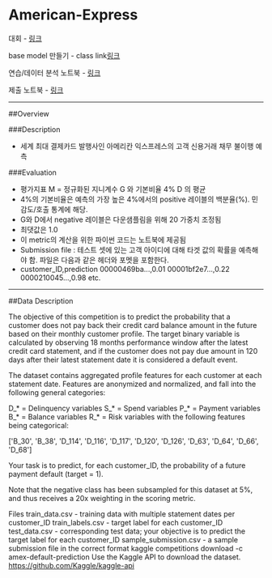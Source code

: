# American-Express

대회 - [링크](https://www.kaggle.com/competitions/amex-default-prediction/overview)

base model 만들기 - class link[링크](https://ldjwj.github.io/ML_Basic_Class/part03_ml/part03_pro_kaggle/amex_01_basemodel_xgbm_2208.html)

연습/데이터 분석 노트북 - [링크](https://www.kaggle.com/code/jus9298/4th-base/edit)

제출 노트북 - [링크](https://www.kaggle.com/code/jus9298/4th-comp/edit)

---

##Overview

###Description

* 세계 최대 결제카드 발행사인 아메리칸 익스프레스의 고객 신용거래 채무 불이행 예측

###Evaluation

* 평가지표 M = 정규화된 지니계수 G 와 기본비율 4% D 의 평균
* 4%의 기본비율은 예측의 가장 높은 4%에서의 positive 레이블의 백분율(%). 민감도/호출 통계에 해당.
* G와 D에서 negative 레이블은 다운샘플림을 위해 20 가중치 조정됨
* 최댓값은 1.0
* 이 metric의 계산을 위한 파이썬 코드는 노트북에 제공됨
* Submission file : 테스트 셋에 있는 고객 아이디에 대해 타겟 값의 확률을 예측해야 함. 파일은 다음과 같은 헤더와 포멧을 포함한다.
* customer_ID,prediction
00000469ba...,0.01
00001bf2e7...,0.22
0000210045...,0.98
etc.

---

##Data Description

The objective of this competition is to predict the probability that a customer does not pay back their credit card balance amount in the future based on their monthly customer profile. The target binary variable is calculated by observing 18 months performance window after the latest credit card statement, and if the customer does not pay due amount in 120 days after their latest statement date it is considered a default event.

The dataset contains aggregated profile features for each customer at each statement date. Features are anonymized and normalized, and fall into the following general categories:

D_* = Delinquency variables
S_* = Spend variables
P_* = Payment variables
B_* = Balance variables
R_* = Risk variables
with the following features being categorical:

['B_30', 'B_38', 'D_114', 'D_116', 'D_117', 'D_120', 'D_126', 'D_63', 'D_64', 'D_66', 'D_68']

Your task is to predict, for each customer_ID, the probability of a future payment default (target = 1).

Note that the negative class has been subsampled for this dataset at 5%, and thus receives a 20x weighting in the scoring metric.

Files
train_data.csv - training data with multiple statement dates per customer_ID
train_labels.csv - target label for each customer_ID
test_data.csv - corresponding test data; your objective is to predict the target label for each customer_ID
sample_submission.csv - a sample submission file in the correct format
kaggle competitions download -c amex-default-prediction
Use the Kaggle API to download the dataset.
https://github.com/Kaggle/kaggle-api
